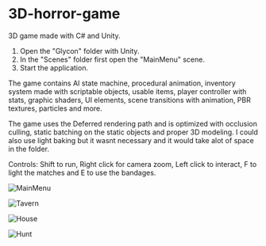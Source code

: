 # 3D-horror-game
3D game made with C# and Unity.

1. Open the "Glycon" folder with Unity.
2. In the "Scenes" folder first open the "MainMenu" scene.
3. Start the application.

The game contains AI state machine, procedural animation, inventory system made with scriptable objects, usable items, player controller with stats, graphic shaders, UI elements, scene transitions with animation, PBR textures, particles and more.

The game uses the Deferred rendering path and is optimized with occlusion culling, static batching on the static objects and proper 3D modeling. I could also use light baking but it wasnt necessary and it would take alot of space in the folder.

Controls: Shift to run, Right click for camera zoom, Left click to interact, F to light the matches and E to use the bandages.

![MainMenu](https://user-images.githubusercontent.com/129271569/229375131-fdd3d88c-0913-4dca-98d2-2e31a50702cf.png)

![Tavern](https://user-images.githubusercontent.com/129271569/229375992-bab3a7a2-87bb-4692-906b-ad1892736350.png)

![House](https://user-images.githubusercontent.com/129271569/229375471-3ee77333-cdcb-41ed-bab2-f73f444dd84c.png)

![Hunt](https://user-images.githubusercontent.com/129271569/229376034-d801c2fa-675e-4725-868f-60efd23c21bc.png)


